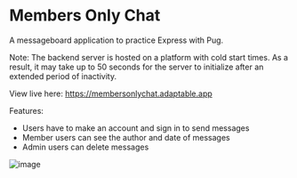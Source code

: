 # Members Only Chat 

A messageboard application to practice Express with Pug.

Note: The backend server is hosted on a platform with cold start times. As a result, it may take up to 50 seconds for the server to initialize after an extended period of inactivity.

View live here: https://membersonlychat.adaptable.app

Features:
- Users have to make an account and sign in to send messages
- Member users can see the author and date of messages
- Admin users can delete messages

![image](https://github.com/Suk0shi/MembersOnlyChat/assets/144342852/629e7723-958e-49e7-8f7c-dad7601d8550)
